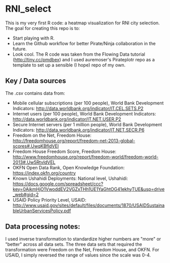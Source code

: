 RNI_select
==========
This is my very first R code: a heatmap visualization for RNI city selection. The goal for creating this repo is to:
* Start playing with R.
* Learn the Github workflow for better Pirate/Ninja collaboration in the future.
* Look cool.
The R code was taken from the Flowing Data tutorial (http://tiny.cc/pmdbex) and I used auremoser's Pirateplotr repo as a template to set up a sensible (I hope) repo of my own.

## Key / Data sources
The .csv contains data from:
* Mobile cellular subscriptions (per 100 people), World Bank Development Indicators: http://data.worldbank.org/indicator/IT.CEL.SETS.P2
* Internet users (per 100 people), World Bank Development Indicators: http://data.worldbank.org/indicator/IT.NET.USER.P2
* Secure Internet servers (per 1 million people), World Bank Development Indicators: http://data.worldbank.org/indicator/IT.NET.SECR.P6
* Freedom on the Net, Freedom House: http://freedomhouse.org/report/freedom-net-2013-global-scores#.UwqKBfldVEI
* Freedom House Freedom Score, Freedom House: http://www.freedomhouse.org/report/freedom-world/freedom-world-2013#.Uw5RtvldVEL
* OKFN Open Data Rank, Open Knowledge Foundation: https://index.okfn.org/country
* Known Ushahidi Deployments: National level, Ushahidi: https://docs.google.com/spreadsheet/ccc?key=0AikmHjO1VwoddEV2VGZxTHh1UE1YaGhtOG41ekhyTUE&usp=drive_web#gid=2
* USAID Policy Priority Level, USAID: http://www.usaid.gov/sites/default/files/documents/1870/USAIDSustainableUrbanServicesPolicy.pdf

## Data processing notes:
I used inverse transformation to standardize higher numbers are "more" or "better" across all data sets. The three data sets that required the transformation were Freedom on the Net, Freedom House, and OKFN. For USAID, I simply reversed the range of values since the scale was 0-4.
